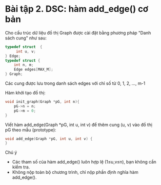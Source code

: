 # Bài tập 2. DSC: hàm add\_edge() cơ bản
Cho cấu trúc dữ liệu đồ thị Graph được cài đặt bằng phương pháp "Danh sách cung" như sau:
```c
typedef struct  {
	 int u, v;
} Edge;
typedef struct {
	int n, m;
	Edge edges[MAX_M];
} Graph;
```
Các cung được lưu trong danh sách edges với chỉ số từ 0, 1, 2, ..., m-1

Hàm khởi tạo đồ thị:
```c
void init_graph(Graph *pG, int n){
    pG->n = n;
    pG->m = 0;
}
```
Viết hàm add_edge(Graph *pG, int u, int v) để thêm cung (u, v) vào đồ thị pG theo mẫu (prototype):
```c
void add_edge(Graph *pG, int u, int v) {
}
```
Chú ý
- Các tham số của hàm add_edge() luôn hợp lệ (1≤u,v≤n), bạn không cần kiểm tra.
- Không nộp toàn bộ chương trình, chỉ nộp phần định nghĩa hàm add_edge().
